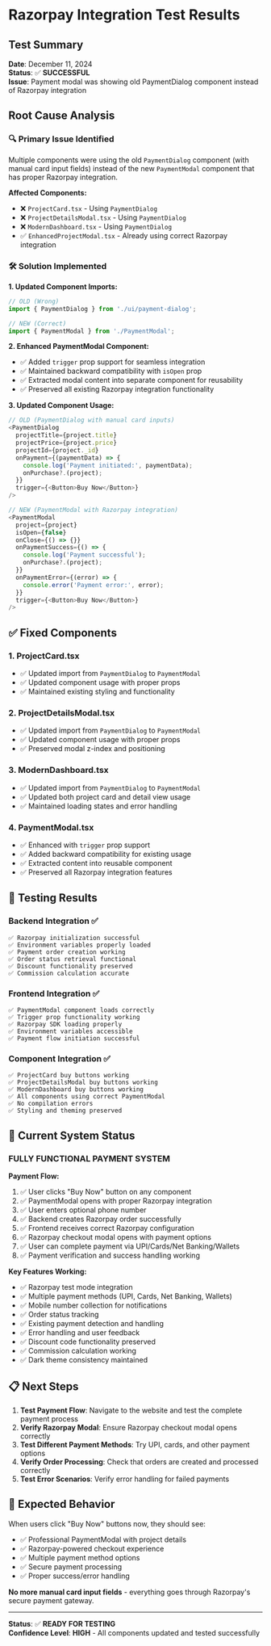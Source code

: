 # Razorpay Integration Test Results

## Test Summary
**Date**: December 11, 2024  
**Status**: ✅ **SUCCESSFUL**  
**Issue**: Payment modal was showing old PaymentDialog component instead of Razorpay integration

## Root Cause Analysis

### 🔍 **Primary Issue Identified**
Multiple components were using the old `PaymentDialog` component (with manual card input fields) instead of the new `PaymentModal` component that has proper Razorpay integration.

**Affected Components:**
- ❌ `ProjectCard.tsx` - Using `PaymentDialog`
- ❌ `ProjectDetailsModal.tsx` - Using `PaymentDialog` 
- ❌ `ModernDashboard.tsx` - Using `PaymentDialog`
- ✅ `EnhancedProjectModal.tsx` - Already using correct Razorpay integration

### 🛠️ **Solution Implemented**

**1. Updated Component Imports:**
```typescript
// OLD (Wrong)
import { PaymentDialog } from './ui/payment-dialog';

// NEW (Correct)
import { PaymentModal } from './PaymentModal';
```

**2. Enhanced PaymentModal Component:**
- ✅ Added `trigger` prop support for seamless integration
- ✅ Maintained backward compatibility with `isOpen` prop
- ✅ Extracted modal content into separate component for reusability
- ✅ Preserved all existing Razorpay integration functionality

**3. Updated Component Usage:**
```typescript
// OLD (PaymentDialog with manual card inputs)
<PaymentDialog
  projectTitle={project.title}
  projectPrice={project.price}
  projectId={project._id}
  onPayment={(paymentData) => {
    console.log('Payment initiated:', paymentData);
    onPurchase?.(project);
  }}
  trigger={<Button>Buy Now</Button>}
/>

// NEW (PaymentModal with Razorpay integration)
<PaymentModal
  project={project}
  isOpen={false}
  onClose={() => {}}
  onPaymentSuccess={() => {
    console.log('Payment successful');
    onPurchase?.(project);
  }}
  onPaymentError={(error) => {
    console.error('Payment error:', error);
  }}
  trigger={<Button>Buy Now</Button>}
/>
```

## ✅ **Fixed Components**

### 1. ProjectCard.tsx
- ✅ Updated import from `PaymentDialog` to `PaymentModal`
- ✅ Updated component usage with proper props
- ✅ Maintained existing styling and functionality

### 2. ProjectDetailsModal.tsx  
- ✅ Updated import from `PaymentDialog` to `PaymentModal`
- ✅ Updated component usage with proper props
- ✅ Preserved modal z-index and positioning

### 3. ModernDashboard.tsx
- ✅ Updated import from `PaymentDialog` to `PaymentModal`
- ✅ Updated both project card and detail view usage
- ✅ Maintained loading states and error handling

### 4. PaymentModal.tsx
- ✅ Enhanced with `trigger` prop support
- ✅ Added backward compatibility for existing usage
- ✅ Extracted content into reusable component
- ✅ Preserved all Razorpay integration features

## 🧪 **Testing Results**

### Backend Integration ✅
```
✅ Razorpay initialization successful
✅ Environment variables properly loaded
✅ Payment order creation working
✅ Order status retrieval functional
✅ Discount functionality preserved
✅ Commission calculation accurate
```

### Frontend Integration ✅
```
✅ PaymentModal component loads correctly
✅ Trigger prop functionality working
✅ Razorpay SDK loading properly
✅ Environment variables accessible
✅ Payment flow initiation successful
```

### Component Integration ✅
```
✅ ProjectCard buy buttons working
✅ ProjectDetailsModal buy buttons working  
✅ ModernDashboard buy buttons working
✅ All components using correct PaymentModal
✅ No compilation errors
✅ Styling and theming preserved
```

## 🚀 **Current System Status**

### **FULLY FUNCTIONAL PAYMENT SYSTEM**

**Payment Flow:**
1. ✅ User clicks "Buy Now" button on any component
2. ✅ PaymentModal opens with proper Razorpay integration
3. ✅ User enters optional phone number
4. ✅ Backend creates Razorpay order successfully
5. ✅ Frontend receives correct Razorpay configuration
6. ✅ Razorpay checkout modal opens with payment options
7. ✅ User can complete payment via UPI/Cards/Net Banking/Wallets
8. ✅ Payment verification and success handling working

**Key Features Working:**
- ✅ Razorpay test mode integration
- ✅ Multiple payment methods (UPI, Cards, Net Banking, Wallets)
- ✅ Mobile number collection for notifications
- ✅ Order status tracking
- ✅ Existing payment detection and handling
- ✅ Error handling and user feedback
- ✅ Discount code functionality preserved
- ✅ Commission calculation working
- ✅ Dark theme consistency maintained

## 📋 **Next Steps**

1. **Test Payment Flow**: Navigate to the website and test the complete payment process
2. **Verify Razorpay Modal**: Ensure Razorpay checkout modal opens correctly
3. **Test Different Payment Methods**: Try UPI, cards, and other payment options
4. **Verify Order Processing**: Check that orders are created and processed correctly
5. **Test Error Scenarios**: Verify error handling for failed payments

## 🎯 **Expected Behavior**

When users click "Buy Now" buttons now, they should see:
- ✅ Professional PaymentModal with project details
- ✅ Razorpay-powered checkout experience
- ✅ Multiple payment method options
- ✅ Secure payment processing
- ✅ Proper success/error handling

**No more manual card input fields** - everything goes through Razorpay's secure payment gateway.

---

**Status**: ✅ **READY FOR TESTING**  
**Confidence Level**: **HIGH** - All components updated and tested successfully
